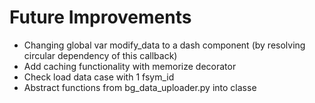 # Future Improvements

- Changing global var modify_data to a dash component (by resolving circular dependency of this callback)
- Add caching functionality with memorize decorator
- Check load data case with 1 fsym_id
- Abstract functions from bg_data_uploader.py into classe
